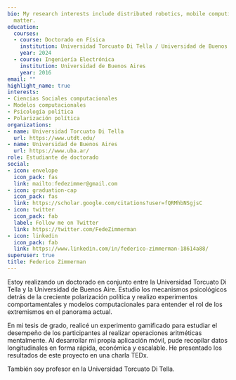 ```yaml
---
bio: My research interests include distributed robotics, mobile computing and programmable
  matter.
education:
  courses:
  - course: Doctorado en Física
    institution: Universidad Torcuato Di Tella / Universidad de Buenos Aires
    year: 2024
  - course: Ingeniería Electrónica
    institution: Universidad de Buenos Aires
    year: 2016
email: ""
highlight_name: true
interests:
- Ciencias Sociales computacionales
- Modelos computacionales
- Psicología política
- Polarización política
organizations:
- name: Universidad Torcuato Di Tella
  url: https://www.utdt.edu/
- name: Universidad de Buenos Aires
  url: https://www.uba.ar/
role: Estudiante de doctorado
social:
- icon: envelope
  icon_pack: fas
  link: mailto:fedezimmer@gmail.com
- icon: graduation-cap
  icon_pack: fas
  link: https://scholar.google.com/citations?user=fQRMhbNSgjsC
- icon: twitter
  icon_pack: fab
  label: Follow me on Twitter
  link: https://twitter.com/FedeZimmerman
- icon: linkedin
  icon_pack: fab
  link: https://www.linkedin.com/in/federico-zimmerman-18614a88/
superuser: true
title: Federico Zimmerman
---
```


Estoy realizando un doctorado en conjunto entre la Universidad Torcuato Di Tella y la Universidad de Buenos Aire. Estudio los mecanismos psicológicos detrás de la creciente polarización política y realizo experimentos comportamentales y modelos computacionales para entender el rol de los extremismos en el panorama actual.

En mi tesis de grado, realicé un experimento gamificado para estudiar el desempeño de los participantes al realizar operaciones aritméticas mentalmente. Al desarrollar mi propia aplicación móvil, pude recopilar datos longitudinales en forma rápida, económica y escalable. He presentado los resultados de este proyecto en una charla TEDx.

También soy profesor en la Universidad Torcuato Di Tella.